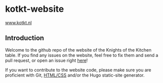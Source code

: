 # kotkt-website
www.kotkt.nl

## Introduction

Welcome to the github repo of the website of the Knights of the Kitchen table. 
If you find any issues on the website, feel free to fix them and send a pull request, or open an issue right [here](https://github.com/esrg-knights/kotkt-website/issues)!

If you want to contribute to the website code, please make sure you are proficient with Git, [HTML/CSS](http://www.w3schools.com/css/) and/or the Hugo static-site generator.
